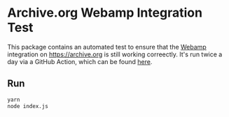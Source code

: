 # Archive.org Webamp Integration Test

This package contains an automated test to ensure that the [Webamp](https://webamp.org) integration on https://archive.org is still working correectly. It's run twice a day via a GitHub Action, which can be found [here](../../ia-integration-tests.yml).

## Run

```sh
yarn
node index.js
```
